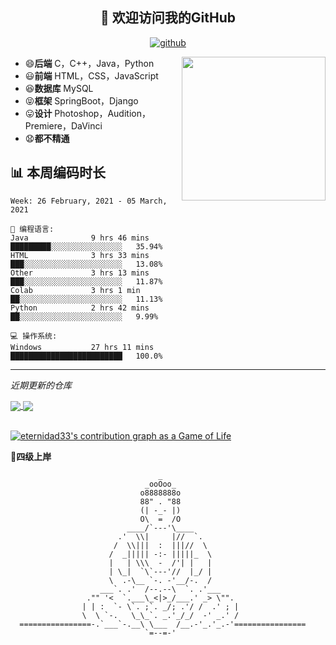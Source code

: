 <h2 align="center">👋 欢迎访问我的GitHub</h2>
<p align="center">
  <a href="https://github.com/eternidad33"><img src="https://img.shields.io/badge/GitHub-ff79c6" alt="github"></a>
</p>

<img align='right' src="https://cdn.jsdelivr.net/gh/eternidad33/picbed/img/883711.jpg" width="230">

- 😄**后端** C，C++，Java，Python
- 😃**前端** HTML，CSS，JavaScript
- 😆**数据库** MySQL
- 😝**框架** SpringBoot，Django
- 😛**设计** Photoshop，Audition，Premiere，DaVinci
- 😧**都不精通**

## 📊 本周编码时长

<!--START_SECTION:waka-->
```text
Week: 26 February, 2021 - 05 March, 2021

💬 编程语言: 
Java              9 hrs 46 mins       █████████░░░░░░░░░░░░░░░░   35.94% 
HTML              3 hrs 33 mins       ███░░░░░░░░░░░░░░░░░░░░░░   13.08% 
Other             3 hrs 13 mins       ███░░░░░░░░░░░░░░░░░░░░░░   11.87% 
Colab             3 hrs 1 min         ██░░░░░░░░░░░░░░░░░░░░░░░   11.13% 
Python            2 hrs 42 mins       ██░░░░░░░░░░░░░░░░░░░░░░░   9.99%

💻 操作系统: 
Windows           27 hrs 11 mins      █████████████████████████   100.0%

```


<!--END_SECTION:waka-->


---

*近期更新的仓库*

<a href="https://github.com/winkxx/winkxx">
  <img align="center" src="https://github-readme-stats.anuraghazra1.vercel.app/api/pin/?username=winkxx&repo=winkxx" />
</a>    
<a href="https://github.com/winkxx/Rclone-Actions">
  <img align="center" src="https://github-readme-stats.anuraghazra1.vercel.app/api/pin/?username=winkxx&Rclone-Actions" />
</a>

<br/>

<br/>

[![eternidad33's contribution graph as a Game of Life](https://github4life.herokuapp.com/eternidad33.gif)](https://github4life.herokuapp.com/eternidad33)

</details>

**🙏四级上岸**

```
                                 _                                  
                              _ooOoo_                               
                             o8888888o                              
                             88" . "88                              
                             (| -_- |)                              
                             O\  =  /O                              
                          ____/`---'\____                           
                        .'  \\|     |//  `.                         
                       /  \\|||  :  |||//  \                        
                      /  _||||| -:- |||||_  \                       
                      |   | \\\  -  /'| |   |                       
                      | \_|  `\`---'//  |_/ |                       
                      \  .-\__ `-. -'__/-.  /                       
                    ___`. .'  /--.--\  `. .'___                     
                 ."" '<  `.___\_<|>_/___.' _> \"".                  
                | | :  `- \`. ;`. _/; .'/ /  .' ; |           
                \  \ `-.   \_\_`. _.'_/_/  -' _.' /                 
  ================-.`___`-.__\ \___  /__.-'_.'_.-'================  
                              `=--=-'                            
```
